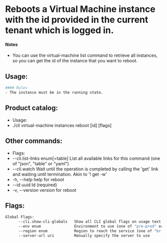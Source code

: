 # Reboots a Virtual Machine instance with the id provided in the current tenant which is logged in.
#### Notes
- You can use the virtual-machine list command to retrieve all instances, so you can get the id
of the instance that you want to reboot.

## Usage:
```bash
#### Rules
- The instance must be in the running state.
```

## Product catalog:
- Usage:
- ./cli virtual-machine instances reboot [id] [flags]

## Other commands:
- Flags:
- --cli.list-links enum[=table]   List all available links for this command (one of "json", "table" or "yaml")
- --cli.watch                     Wait until the operation is completed by calling the 'get' link and waiting until termination. Akin to '! get -w'
- -h, --help                          help for reboot
- --id uuid                       Id (required)
- -v, --version                       version for reboot

## Flags:
```bash
Global Flags:
      --cli.show-cli-globals   Show all CLI global flags on usage text
      --env enum               Environment to use (one of "pre-prod" or "prod") (default "prod")
      --region enum            Region to reach the service (one of "br-mgl1", "br-ne1" or "br-se1") (default "br-ne1")
      --server-url uri         Manually specify the server to use
```

